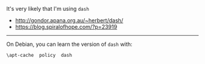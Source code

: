 It's very likely that I'm using `dash`

  - http://gondor.apana.org.au/~herbert/dash/
  - https://blog.spiralofhope.com/?p=23919

----

On Debian, you can learn the version of `dash` with:

`\apt-cache  policy  dash`
